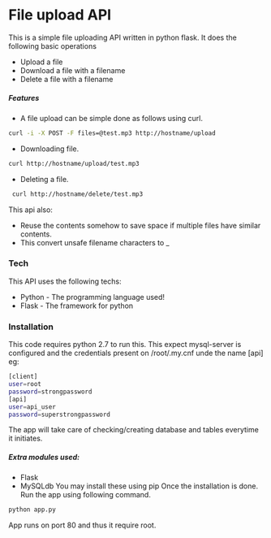 # File upload API

This is a simple file uploading API written in python flask. It does the following basic operations

  - Upload a file
  - Download a file with a filename
  - Delete a file with a filename

##### Features

  - A file upload can be simple done as follows using curl.
 ```sh
 curl -i -X POST -F files=@test.mp3 http://hostname/upload
 ```
  - Downloading file.
 ```sh
 curl http://hostname/upload/test.mp3
```
 - Deleting a file.
```sh
 curl http://hostname/delete/test.mp3
```

This api also:
  - Reuse the contents somehow to save space if multiple files have similar contents.
  - This convert unsafe filename characters to _



### Tech

This API uses the following techs:

* Python - The programming language used!
* Flask - The framework for python


### Installation

This code requires python 2.7 to run this. This expect mysql-server is configured and the credentials present on /root/.my.cnf unde the name [api]
eg:
```sh
[client]
user=root
password=strongpassword
[api]
user=api_user
password=superstrongpassword
```
The app will take care of checking/creating database and tables everytime it initiates.
##### Extra modules used:
- Flask
- MySQLdb
You may install these using pip
Once the installation is done. Run the app using following command.
```sh
python app.py
```
App runs on port 80 and thus it require root.